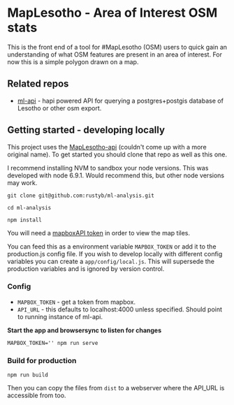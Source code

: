 # MapLesotho - Area of Interest OSM stats

This is the front end of a tool for #MapLesotho (OSM) users to quick gain an understanding of what OSM features are present in an area of interest. For now this is a simple polygon drawn on a map.

## Related repos

- [ml-api](https://github.com/rustyb/ml-api) - hapi powered API for querying a postgres+postgis database of Lesotho or other osm export.

## Getting started - developing locally

This project uses the [MapLesotho-api](https://github.com/rustyb/ml-api) (couldn't come up with a more original name). To get started you should clone that repo as well as this one.

I recommend installing NVM to sandbox your node versions. This was developed with node 6.9.1. Would recommend this, but other node versions may work.

```
git clone git@github.com:rustyb/ml-analysis.git

cd ml-analysis

npm install
```

You will need a [mapboxAPI token](https://www.mapbox.com/help/create-api-access-token/) in order to view the map tiles. 

You can feed this as a environment variable `MAPBOX_TOKEN` or add it to the production.js config file. If you wish to develop locally with different config variables you can create a `app/config/local.js`. This will supersede the production variables and is ignored by version control.

### Config

- `MAPBOX_TOKEN` - get a token from mapbox.
- `API_URL` - this defaults to localhost:4000 unless specified. Should point to running instance of ml-api.


**Start the app and browsersync to listen for changes**

```
MAPBOX_TOKEN='' npm run serve
```

### Build for production

```
npm run build
```

Then you can copy the files from `dist` to a webserver where the API_URL is accessible from too.